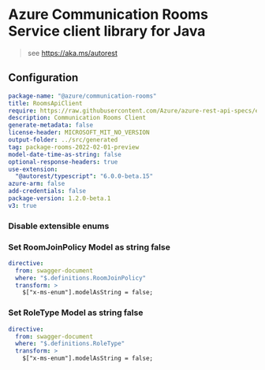 # Azure Communication Rooms Service client library for Java

> see https://aka.ms/autorest

## Configuration

```yaml
package-name: "@azure/communication-rooms"
title: RoomsApiClient
require: https://raw.githubusercontent.com/Azure/azure-rest-api-specs/e30976f6ccb058a36cd2f9d5160e1fd51f6c5d95/specification/communication/data-plane/Rooms/readme.md
description: Communication Rooms Client
generate-metadata: false
license-header: MICROSOFT_MIT_NO_VERSION
output-folder: ../src/generated
tag: package-rooms-2022-02-01-preview
model-date-time-as-string: false
optional-response-headers: true
use-extension:
  "@autorest/typescript": "6.0.0-beta.15"
azure-arm: false
add-credentials: false
package-version: 1.2.0-beta.1
v3: true
```

### Disable extensible enums

### Set RoomJoinPolicy Model as string false

```yaml
directive:
  from: swagger-document
  where: "$.definitions.RoomJoinPolicy"
  transform: >
    $["x-ms-enum"].modelAsString = false;
```

### Set RoleType Model as string false

```yaml
directive:
  from: swagger-document
  where: "$.definitions.RoleType"
  transform: >
    $["x-ms-enum"].modelAsString = false;
```
